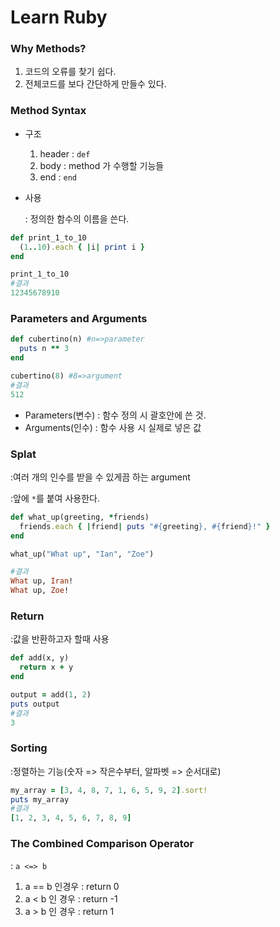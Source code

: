 # Learn Ruby

### Why Methods?

1. 코드의 오류를 찾기 쉽다.
2. 전체코드를 보다 간단하게 만들수 있다.



### Method Syntax

- 구조 

  1. header : `def`
  2. body : method 가 수행할 기능들
  3. end : `end`

- 사용

  : 정의한 함수의 이름을 쓴다.

```ruby
def print_1_to_10
  (1..10).each { |i| print i }
end

print_1_to_10
#결과
12345678910
```



### Parameters and Arguments

```ruby
def cubertino(n) #n=>parameter
  puts n ** 3
end

cubertino(8) #8=>argument
#결과
512

```

- Parameters(변수) : 함수 정의 시 괄호안에 쓴 것. 
- Arguments(인수) : 함수 사용 시 실제로 넣은 값



### Splat

:여러 개의 인수를 받을 수 있게끔 하는 argument

:앞에 `*`를 붙여 사용한다.

```ruby
def what_up(greeting, *friends)
  friends.each { |friend| puts "#{greeting}, #{friend}!" }
end

what_up("What up", "Ian", "Zoe")

#결과
What up, Iran!
What up, Zoe!
```



### Return

:값을 반환하고자 할때 사용

```ruby
def add(x, y)
  return x + y
end

output = add(1, 2)
puts output
#결과
3
```



### Sorting

:정렬하는 기능(숫자 => 작은수부터, 알파벳 => 순서대로)

```ruby
my_array = [3, 4, 8, 7, 1, 6, 5, 9, 2].sort!
puts my_array
#결과
[1, 2, 3, 4, 5, 6, 7, 8, 9]

```

### The Combined Comparison Operator

: `a <=> b` 

1. a == b 인경우 : return 0
2. a < b 인 경우 : return -1
3. a > b 인 경우 : return 1

